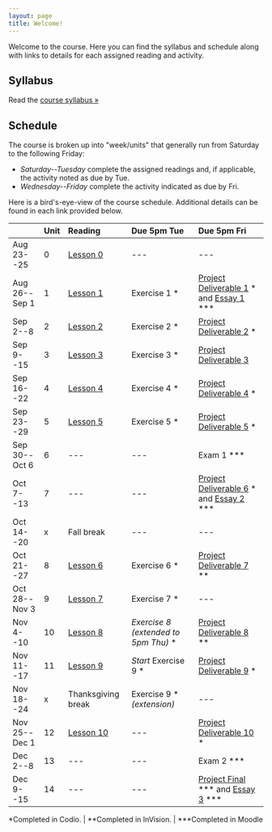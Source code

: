 ```yaml
---
layout: page
title: Welcome!
---
```

Welcome to the course. Here you can find the syllabus and schedule along with links to details for each assigned reading and activity.

## Syllabus

Read the [course syllabus &raquo;](/docs/syllabus.pdf)

## Schedule

The course is broken up into "week/units" that generally run from Saturday to the following Friday:

* *Saturday--Tuesday* complete the assigned readings and, if applicable, the activity noted as due by Tue.
* *Wednesday--Friday* complete the activity indicated as due by Fri.

Here is a bird's-eye-view of the course schedule. Additional details can be found in each link provided below.

|               | Unit | Reading            | Due 5pm Tue     | Due 5pm Fri                                           |
|---------------|:-----|:-------------------|:----------------|:------------------------------------------------------|
| Aug 23--25    | 0    | [Lesson 0][l0]     | ---             | ---                                                   |
| Aug 26--Sep 1 | 1    | [Lesson 1][l1]     | Exercise 1 *    | [Project Deliverable 1][pd1] * and [Essay 1][es1] *** |
| Sep 2--8      | 2    | [Lesson 2][l2]     | Exercise 2 *    | [Project Deliverable 2][pd2] *                        |
| Sep 9--15     | 3    | [Lesson 3][l3]     | Exercise 3 *    | [Project Deliverable 3][pd3]                          |
| Sep 16--22    | 4    | [Lesson 4][l4]     | Exercise 4 *    | [Project Deliverable 4][pd4] *                        |
| Sep 23--29    | 5    | [Lesson 5][l5]     | Exercise 5 *    | [Project Deliverable 5][pd5] *                        |
| Sep 30--Oct 6 | 6    | ---                | ---             | Exam 1 ***                                            |
| Oct 7--13     | 7    | ---                | ---             | [Project Deliverable 6][pd6] * and [Essay 2][es2] *** |
| Oct 14--20    | x    | Fall break         | ---             | ---                                                   |
| Oct 21--27    | 8    | [Lesson 6][l6]     | Exercise 6 *    | [Project Deliverable 7][pd7] **                       |
| Oct 28--Nov 3 | 9    | [Lesson 7][l7]     | Exercise 7 *    | ---                                                   |
| Nov 4--10     | 10   | [Lesson 8][l8]     | *Exercise 8 (extended to 5pm Thu)* * | [Project Deliverable 8][pd8] **  |
| Nov 11--17    | 11   | [Lesson 9][l9]     | *Start* Exercise 9 * | [Project Deliverable 9][pd9] *                        |
| Nov 18--24    | x    | Thanksgiving break | Exercise 9 * _(extension)_ | ---                                        |
| Nov 25--Dec 1 | 12   | [Lesson 10][l10]   | ---             | [Project Deliverable 10][pd10] *                      |
| Dec 2--8      | 13   | ---                | ---             | Exam 2 ***                                            |
| Dec 9--15     | 14   | ---                | ---             | [Project Final][pdfs] \*\*\* and [Essay 3][es3] ***   |


\*Completed in Codio. \| \*\*Completed in InVision. \| \*\*\*Completed in Moodle

[l0]: /lessons/00-introduction.html
[l1]: /lessons/01-Intro-to-html.html
[l2]: /lessons/02-content-markup.html
[l3]: /lessons/03-links-images.html
[l4]: /lessons/04-organizers.html
[l5]: /lessons/05-forms-tables.html
[l6]: /lessons/06-intro-to-css.html
[l7]: /lessons/07-styling-content.html
[l8]: /lessons/08-box-model.html
[l9]: /lessons/09-css-layout.html
[l10]: /lessons/10-building-layouts.html

[es1]: /activities/es01.html
[es2]: /activities/es02.html
[es3]: /activities/es03.html

[pd1]: /activities/pd01.html
[pd2]: /activities/pd02.html
[pd3]: /activities/pd03.html
[pd4]: /activities/pd04.html
[pd5]: /activities/pd05.html
[pd6]: /activities/pd06.html
[pd7]: /activities/pd07.html
[pd8]: /activities/pd08.html
[pd9]: /activities/pd09.html
[pd10]: /activities/pd10.html
[pdfs]: /activities/pd11.html
